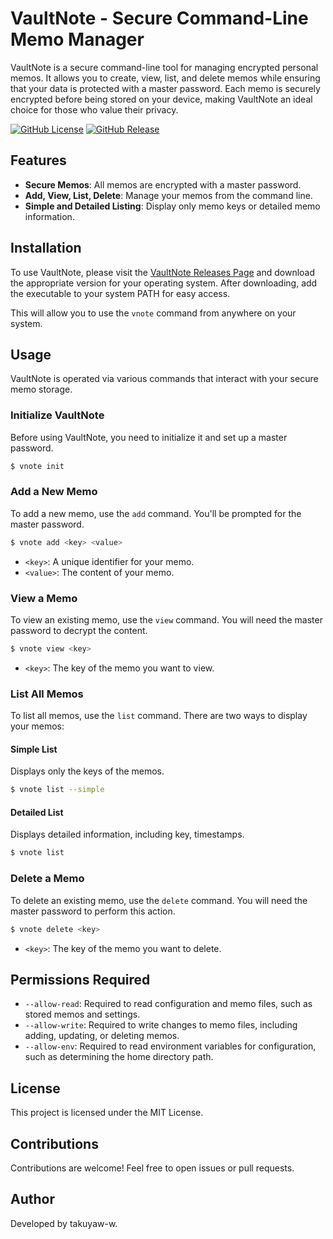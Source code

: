 # VaultNote - Secure Command-Line Memo Manager

VaultNote is a secure command-line tool for managing encrypted personal memos. It allows you to create, view, list, and delete memos while ensuring that your data is protected with a master password. Each memo is securely encrypted before being stored on your device, making VaultNote an ideal choice for those who value their privacy.

[![GitHub License](https://img.shields.io/github/license/takuyaw-w/vaultnote)](https://github.com/takuyaw-w/vaultnote/blob/main/LICENSE)
[![GitHub Release](https://img.shields.io/github/v/release/takuyaw-w/vaultnote)](https://github.com/takuyaw-w/vaultnote/releases)

## Features

- **Secure Memos**: All memos are encrypted with a master password.
- **Add, View, List, Delete**: Manage your memos from the command line.
- **Simple and Detailed Listing**: Display only memo keys or detailed memo information.

## Installation

To use VaultNote, please visit the [VaultNote Releases Page](https://github.com/takuyaw-w/vaultnote/releases) and download the appropriate version for your operating system. After downloading, add the executable to your system PATH for easy access.

This will allow you to use the `vnote` command from anywhere on your system.

## Usage

VaultNote is operated via various commands that interact with your secure memo storage.

### Initialize VaultNote

Before using VaultNote, you need to initialize it and set up a master password.

```sh
$ vnote init
```

### Add a New Memo

To add a new memo, use the `add` command. You'll be prompted for the master password.

```sh
$ vnote add <key> <value>
```

- `<key>`: A unique identifier for your memo.
- `<value>`: The content of your memo.

### View a Memo

To view an existing memo, use the `view` command. You will need the master password to decrypt the content.

```sh
$ vnote view <key>
```

- `<key>`: The key of the memo you want to view.

### List All Memos

To list all memos, use the `list` command. There are two ways to display your memos:

#### Simple List

Displays only the keys of the memos.

```sh
$ vnote list --simple
```

#### Detailed List

Displays detailed information, including key, timestamps.

```sh
$ vnote list
```

### Delete a Memo

To delete an existing memo, use the `delete` command. You will need the master password to perform this action.

```sh
$ vnote delete <key>
```

- `<key>`: The key of the memo you want to delete.

## Permissions Required

- `--allow-read`: Required to read configuration and memo files, such as stored memos and settings.
- `--allow-write`: Required to write changes to memo files, including adding, updating, or deleting memos.
- `--allow-env`: Required to read environment variables for configuration, such as determining the home directory path.

## License

This project is licensed under the MIT License.

## Contributions

Contributions are welcome! Feel free to open issues or pull requests.

## Author

Developed by takuyaw-w.
